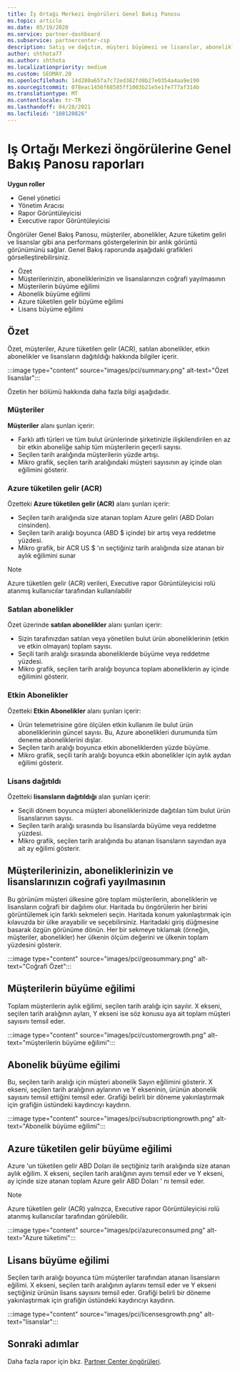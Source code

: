 ```yaml
---
title: İş Ortağı Merkezi öngörüleri Genel Bakış Panosu
ms.topic: article
ms.date: 05/19/2020
ms.service: partner-dashboard
ms.subservice: partnercenter-csp
description: Satış ve dağıtım, müşteri büyümesi ve lisanslar, abonelikler ve Azure tüketimiyle gelir artışını nasıl yapmakta olduğumun bir anlık görüntüsüne bakın.
author: shthota77
ms.author: shthota
ms.localizationpriority: medium
ms.custom: SEOMAY.20
ms.openlocfilehash: 14d280a65fa7c72ed382fd8b27e0354a4aa9e190
ms.sourcegitcommit: 078eac1456f68585ff1003b21e5e1fe777af314b
ms.translationtype: MT
ms.contentlocale: tr-TR
ms.lasthandoff: 04/28/2021
ms.locfileid: "108120826"
---
```

# <a name="overview-dashboard-reports-available-in-partner-center-insights"></a>Iş Ortağı Merkezi öngörülerine Genel Bakış Panosu raporları
 
**Uygun roller**

- Genel yönetici
- Yönetim Aracısı
- Rapor Görüntüleyicisi
- Executive rapor Görüntüleyicisi

Öngörüler Genel Bakış Panosu, müşteriler, abonelikler, Azure tüketim geliri ve lisanslar gibi ana performans göstergelerinin bir anlık görüntü görünümünü sağlar. Genel Bakış raporunda aşağıdaki grafikleri görselleştirebilirsiniz.

- Özet  
- Müşterilerinizin, aboneliklerinizin ve lisanslarınızın coğrafi yayılmasının  
- Müşterilerin büyüme eğilimi 
- Abonelik büyüme eğilimi 
- Azure tüketilen gelir büyüme eğilimi 
- Lisans büyüme eğilimi 

## <a name="summary"></a>Özet

Özet, müşteriler, Azure tüketilen gelir (ACR), satılan abonelikler, etkin abonelikler ve lisansların dağıtıldığı hakkında bilgiler içerir. 

:::image type="content" source="images/pci/summary.png" alt-text="Özet lisanslar":::

Özetin her bölümü hakkında daha fazla bilgi aşağıdadır.

### <a name="customers"></a>Müşteriler

**Müşteriler** alanı şunları içerir:

- Farklı atfı türleri ve tüm bulut ürünlerinde şirketinizle ilişkilendirilen en az bir etkin aboneliğe sahip tüm müşterilerin geçerli sayısı.
- Seçilen tarih aralığında müşterilerin yüzde artışı.
- Mikro grafik, seçilen tarih aralığındaki müşteri sayısının ay içinde olan eğilimini gösterir.

### <a name="azure-consumed-revenue-acr"></a>Azure tüketilen gelir (ACR)

Özetteki **Azure tüketilen gelir (ACR)** alanı şunları içerir:

- Seçilen tarih aralığında size atanan toplam Azure geliri (ABD Doları cinsinden).
- Seçilen tarih aralığı boyunca (ABD $ içinde) bir artış veya reddetme yüzdesi.
- Mikro grafik, bir ACR US $ 'ın seçtiğiniz tarih aralığında size atanan bir aylık eğilimini sunar 

> [!NOTE]
> Azure tüketilen gelir (ACR) verileri, Executive rapor Görüntüleyicisi rolü atanmış kullanıcılar tarafından kullanılabilir 
 
### <a name="subscriptions-sold"></a>Satılan abonelikler

Özet üzerinde **satılan abonelikler** alanı şunları içerir:

- Sizin tarafınızdan satılan veya yönetilen bulut ürün aboneliklerinin (etkin ve etkin olmayan) toplam sayısı.  
- Seçili tarih aralığı sırasında aboneliklerde büyüme veya reddetme yüzdesi.
- Mikro grafik, seçilen tarih aralığı boyunca toplam aboneliklerin ay içinde eğilimini gösterir.

### <a name="active-subscriptions"></a>Etkin Abonelikler

Özetteki **Etkin Abonelikler** alanı şunları içerir:

- Ürün telemetrisine göre ölçülen etkin kullanım ile bulut ürün aboneliklerinin güncel sayısı. Bu, Azure abonelikleri durumunda tüm deneme aboneliklerini dışlar.  
- Seçilen tarih aralığı boyunca etkin aboneliklerden yüzde büyüme.
- Mikro grafik, seçili tarih aralığı boyunca etkin abonelikler için aylık aydan eğilimi gösterir.
 
### <a name="licenses-deployed"></a>Lisans dağıtıldı

Özetteki **lisansların dağıtıldığı** alan şunları içerir:
 
- Seçili dönem boyunca müşteri aboneliklerinizde dağıtılan tüm bulut ürün lisanslarının sayısı. 
- Seçilen tarih aralığı sırasında bu lisanslarda büyüme veya reddetme yüzdesi. 
- Mikro grafik, seçilen tarih aralığında bu atanan lisansların sayından aya ait ay eğilimi gösterir.

## <a name="geographical-spread-of-your-customers-subscriptions-and-licenses"></a>Müşterilerinizin, aboneliklerinizin ve lisanslarınızın coğrafi yayılmasının

Bu görünüm müşteri ülkesine göre toplam müşterilerin, aboneliklerin ve lisansların coğrafi bir dağılımı olur. Haritada bu öngörülerin her birini görüntülemek için farklı sekmeleri seçin. Haritada konum yakınlaştırmak için kılavuzda bir ülke arayabilir ve seçebilirsiniz. Haritadaki giriş düğmesine basarak özgün görünüme dönün. Her bir sekmeye tıklamak (örneğin, müşteriler, abonelikler) her ülkenin ölçüm değerini ve ülkenin toplam yüzdesini gösterir.  

:::image type="content" source="images/pci/geosummary.png" alt-text="Coğrafi Özet":::

## <a name="customers-growth-trend"></a>Müşterilerin büyüme eğilimi

Toplam müşterilerin aylık eğilimi, seçilen tarih aralığı için sayılır. X ekseni, seçilen tarih aralığının ayları, Y ekseni ise söz konusu aya ait toplam müşteri sayısını temsil eder. 

:::image type="content" source="images/pci/customergrowth.png" alt-text="müşterilerin büyüme eğilimi":::

## <a name="subscriptions-growth-trend"></a>Abonelik büyüme eğilimi

Bu, seçilen tarih aralığı için müşteri abonelik Sayın eğilimini gösterir. X ekseni, seçilen tarih aralığının aylarının ve Y ekseninin, ürünün abonelik sayısını temsil ettiğini temsil eder. Grafiği belirli bir döneme yakınlaştırmak için grafiğin üstündeki kaydırıcıyı kaydırın. 

:::image type="content" source="images/pci/subscriptiongrowth.png" alt-text="Abonelik büyüme eğilimi":::

## <a name="azure-consumed-revenue-growth-trend"></a>Azure tüketilen gelir büyüme eğilimi

Azure 'un tüketilen gelir ABD Doları ile seçtiğiniz tarih aralığında size atanan aylık eğilim. X ekseni, seçilen tarih aralığının ayını temsil eder ve Y ekseni, ay içinde size atanan toplam Azure gelir ABD Doları ' nı temsil eder.

> [!NOTE]
> Azure tüketilen gelir (ACR) yalnızca, Executive rapor Görüntüleyicisi rolü atanmış kullanıcılar tarafından görülebilir. 

:::image type="content" source="images/pci/azureconsumed.png" alt-text="Azure tüketimi":::

## <a name="licenses-growth-trend"></a>Lisans büyüme eğilimi
 
Seçilen tarih aralığı boyunca tüm müşteriler tarafından atanan lisansların eğilimi. X ekseni, seçilen tarih aralığının aylarını temsil eder ve Y ekseni seçtiğiniz ürünün lisans sayısını temsil eder. Grafiği belirli bir döneme yakınlaştırmak için grafiğin üstündeki kaydırıcıyı kaydırın.  

:::image type="content" source="images/pci/licensesgrowth.png" alt-text="lisanslar":::

## <a name="next-steps"></a>Sonraki adımlar

Daha fazla rapor için bkz. [Partner Center öngörüleri](partner-center-insights.md).
